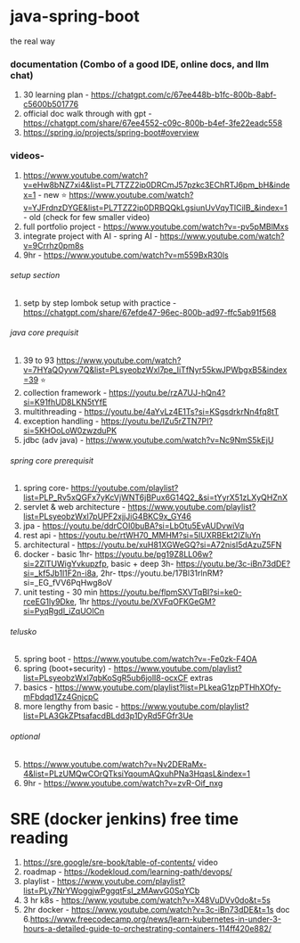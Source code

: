 # java-spring-boot
the real way

### documentation (Combo of a good IDE, online docs, and llm chat)
1. 30 learning plan - https://chatgpt.com/c/67ee448b-b1fc-800b-8abf-c5600b501776
2. official doc walk through with gpt - https://chatgpt.com/share/67ee4552-c09c-800b-b4ef-3fe22eadc558
3. https://spring.io/projects/spring-boot#overview

### videos-
1. https://www.youtube.com/watch?v=eHw8bNZ7xi4&list=PL7TZZ2ip0DRCmJ57pzkc3EChRTJ6pm_bH&index=1 - new ⭐
   https://www.youtube.com/watch?v=YJFrdnzDYGE&list=PL7TZZ2ip0DRBQQkLgsiunUvVqyTlCiIB_&index=1 - old (check for few smaller video)
3. full portfolio project - https://www.youtube.com/watch?v=-pv5pMBlMxs
4. integrate project with AI - spring AI - https://www.youtube.com/watch?v=9Crrhz0pm8s
5. 9hr - https://www.youtube.com/watch?v=m559BxR30ls
###### setup section
1. setp by step lombok setup with practice - https://chatgpt.com/share/67efde47-96ec-800b-ad97-ffc5ab91f568
###### java core prequisit
1. 39 to 93 https://www.youtube.com/watch?v=7HYaQOyvw7Q&list=PLsyeobzWxl7pe_IiTfNyr55kwJPWbgxB5&index=39 ⭐
1. collection framework - https://youtu.be/rzA7UJ-hQn4?si=K91fhUD8LKN5tYfE
2. multithreading - https://youtu.be/4aYvLz4E1Ts?si=KSgsdrkrNn4fq8tT
3. exception handling - https://youtu.be/IZu5rZTN7PI?si=5KHOoLoW0zwzduPK
4. jdbc (adv java) - https://www.youtube.com/watch?v=Nc9NmS5kEjU
###### spring core prerequisit
1. spring core- https://youtube.com/playlist?list=PLP_Rv5xQGFx7yKcVjWNT6jBPux6G14Q2_&si=tYyrX51zLXyQHZnX
2. servlet & web architecture - https://www.youtube.com/playlist?list=PLsyeobzWxl7pUPF2xjjJiG4BKC9x_GY46
3. jpa - https://youtu.be/ddrCOI0buBA?si=LbOtu5EvAUDvwiVq
4. rest api - https://youtu.be/rtWH70_MMHM?si=5IUXRBEkt2IZluYn
5. architectural - https://youtu.be/xuH81XGWeGQ?si=A72nisI5dAzuZ5FN
6. docker - basic 1hr- https://youtu.be/pg19Z8LL06w?si=2ZlTUWigYvkupzfp, basic + deep 3h- https://youtu.be/3c-iBn73dDE?si=_kf5Jb1l1F2n-i8a, 2hr- ttps://youtu.be/17Bl31rlnRM?si=_EG_fVV6PqHwg8oV
7. unit testing - 30 min https://youtu.be/flpmSXVTqBI?si=ke0-rceEG1ly9Dke, 1hr https://youtu.be/XVFqOFKGeGM?si=PyqRgdl_iZqUOlCn

###### telusko
5. spring boot - https://www.youtube.com/watch?v=-Fe0zk-F4OA
6. spring (boot+security) - https://www.youtube.com/playlist?list=PLsyeobzWxl7qbKoSgR5ub6jolI8-ocxCF
extras
3. basics - https://www.youtube.com/playlist?list=PLkeaG1zpPTHhXOfy-mFbdqd1Zz4GnjcpC
4. more lengthy from basic - https://www.youtube.com/playlist?list=PLA3GkZPtsafacdBLdd3p1DyRd5FGfr3Ue
###### optional
5. https://www.youtube.com/watch?v=Nv2DERaMx-4&list=PLzUMQwCOrQTksiYqoumAQxuhPNa3HqasL&index=1
6. 9hr - https://www.youtube.com/watch?v=zvR-Oif_nxg

# SRE (docker jenkins) free time reading
1. https://sre.google/sre-book/table-of-contents/
video
2. roadmap - https://kodekloud.com/learning-path/devops/
3. playlist - https://www.youtube.com/playlist?list=PLy7NrYWoggjwPggqtFsI_zMAwvG0SqYCb
4. 3 hr k8s - https://www.youtube.com/watch?v=X48VuDVv0do&t=5s
5. 2hr docker - https://www.youtube.com/watch?v=3c-iBn73dDE&t=1s
doc
6.https://www.freecodecamp.org/news/learn-kubernetes-in-under-3-hours-a-detailed-guide-to-orchestrating-containers-114ff420e882/

